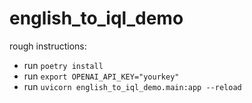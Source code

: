 # english_to_iql_demo

rough instructions:

- run `poetry install`
- run `export OPENAI_API_KEY="yourkey"`
- run `uvicorn english_to_iql_demo.main:app --reload`